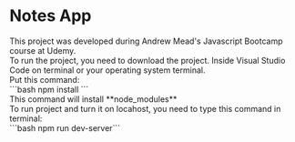 <h1> Notes App </h1>
This project was developed during Andrew Mead's Javascript Bootcamp course at Udemy. 
<br>
To run the project, you need to download the project. Inside Visual Studio Code on terminal or your operating system terminal. 
<br>
Put this command: 
<br>
```bash npm install ``` 
<br>
This command will install **node_modules** 
<br>
To run project and turn it on locahost, you need to type this command in terminal: 
<br>
```bash npm run dev-server```
